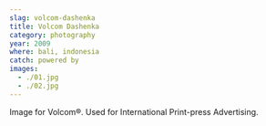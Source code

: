```yaml
---
slag: volcom-dashenka
title: Volcom Dashenka
category: photography
year: 2009
where: bali, indonesia
catch: powered by
images:
  - ./01.jpg
  - ./02.jpg
---
```


Image for Volcom®.
Used for International Print-press Advertising.
